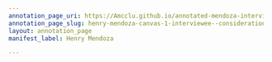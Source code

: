 ```yaml
---
annotation_page_uri: https://Amcclu.github.io/annotated-mendoza-interview/annotations/henry-mendoza-canvas-1-interviewee--consideration--contextualizing--hesitation--body-language--eye-contact--looks-off-.json
annotation_page_slug: henry-mendoza-canvas-1-interviewee--consideration--contextualizing--hesitation--body-language--eye-contact--looks-off-
layout: annotation_page
manifest_label: Henry Mendoza

---
```

